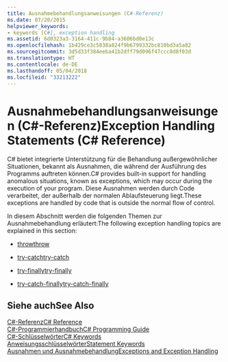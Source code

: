 ```yaml
---
title: Ausnahmebehandlungsanweisungen (C#-Referenz)
ms.date: 07/20/2015
helpviewer_keywords:
- keywords [C#], exception handling
ms.assetid: 6d0323a3-3164-411c-9b84-a3606bd0e13c
ms.openlocfilehash: 1b429ce3c5838a824f9b6799332bc810bd3a5a82
ms.sourcegitcommit: 3d5d33f384eeba41b2dff79d096f47ccc8d8f03d
ms.translationtype: HT
ms.contentlocale: de-DE
ms.lasthandoff: 05/04/2018
ms.locfileid: "33213222"
---
```

# <a name="exception-handling-statements-c-reference"></a><span data-ttu-id="2348d-102">Ausnahmebehandlungsanweisungen (C#-Referenz)</span><span class="sxs-lookup"><span data-stu-id="2348d-102">Exception Handling Statements (C# Reference)</span></span>
<span data-ttu-id="2348d-103">C# bietet integrierte Unterstützung für die Behandlung außergewöhnlicher Situationen, bekannt als Ausnahmen, die während der Ausführung des Programms auftreten können.</span><span class="sxs-lookup"><span data-stu-id="2348d-103">C# provides built-in support for handling anomalous situations, known as exceptions, which may occur during the execution of your program.</span></span> <span data-ttu-id="2348d-104">Diese Ausnahmen werden durch Code verarbeitet, der außerhalb der normalen Ablaufsteuerung liegt.</span><span class="sxs-lookup"><span data-stu-id="2348d-104">These exceptions are handled by code that is outside the normal flow of control.</span></span>  
  
 <span data-ttu-id="2348d-105">In diesem Abschnitt werden die folgenden Themen zur Ausnahmebehandlung erläutert:</span><span class="sxs-lookup"><span data-stu-id="2348d-105">The following exception handling topics are explained in this section:</span></span>  
  
-   [<span data-ttu-id="2348d-106">throw</span><span class="sxs-lookup"><span data-stu-id="2348d-106">throw</span></span>](../../../csharp/language-reference/keywords/throw.md)  
  
-   [<span data-ttu-id="2348d-107">try-catch</span><span class="sxs-lookup"><span data-stu-id="2348d-107">try-catch</span></span>](../../../csharp/language-reference/keywords/try-catch.md)  
  
-   [<span data-ttu-id="2348d-108">try-finally</span><span class="sxs-lookup"><span data-stu-id="2348d-108">try-finally</span></span>](../../../csharp/language-reference/keywords/try-finally.md)  
  
-   [<span data-ttu-id="2348d-109">try-catch-finally</span><span class="sxs-lookup"><span data-stu-id="2348d-109">try-catch-finally</span></span>](../../../csharp/language-reference/keywords/try-catch-finally.md)  
  
## <a name="see-also"></a><span data-ttu-id="2348d-110">Siehe auch</span><span class="sxs-lookup"><span data-stu-id="2348d-110">See Also</span></span>  
 [<span data-ttu-id="2348d-111">C#-Referenz</span><span class="sxs-lookup"><span data-stu-id="2348d-111">C# Reference</span></span>](../../../csharp/language-reference/index.md)  
 [<span data-ttu-id="2348d-112">C#-Programmierhandbuch</span><span class="sxs-lookup"><span data-stu-id="2348d-112">C# Programming Guide</span></span>](../../../csharp/programming-guide/index.md)  
 [<span data-ttu-id="2348d-113">C#-Schlüsselwörter</span><span class="sxs-lookup"><span data-stu-id="2348d-113">C# Keywords</span></span>](../../../csharp/language-reference/keywords/index.md)  
 [<span data-ttu-id="2348d-114">Anweisungsschlüsselwörter</span><span class="sxs-lookup"><span data-stu-id="2348d-114">Statement Keywords</span></span>](../../../csharp/language-reference/keywords/statement-keywords.md)  
 [<span data-ttu-id="2348d-115">Ausnahmen und Ausnahmebehandlung</span><span class="sxs-lookup"><span data-stu-id="2348d-115">Exceptions and Exception Handling</span></span>](../../../csharp/programming-guide/exceptions/index.md)
